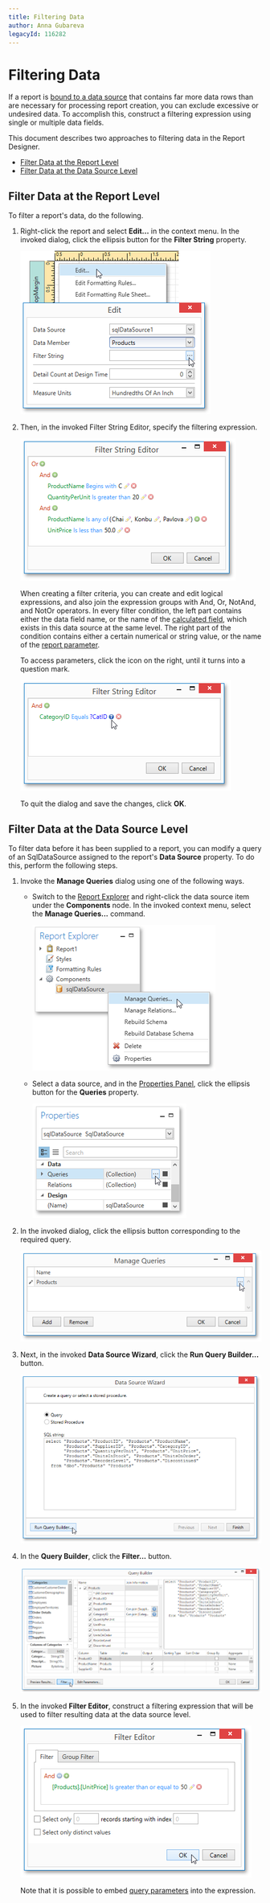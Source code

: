 ```yaml
---
title: Filtering Data
author: Anna Gubareva
legacyId: 116282
---
```

# Filtering Data
If a report is [bound to a data source](../../../report-designer-for-winforms/create-reports/binding-a-report-to-data.md) that contains far more data rows than are necessary for processing report creation, you can exclude excessive or undesired data. To accomplish this, construct a filtering expression using single or multiple data fields.

This document describes two approaches to filtering data in the Report Designer.
* [Filter Data at the Report Level](#report)
* [Filter Data at the Data Source Level](#datasource)

<a name="report"/>

## Filter Data at the Report Level
To filter a report's data, do the following.
1. Right-click the report and select **Edit...** in the context menu. In the invoked dialog, click the ellipsis button for the **Filter String** property.
	
	![EUD_WpfReportDersigner_Filtering_1](../../../../../images/img123691.png)
2. Then, in the invoked Filter String Editor, specify the filtering expression.
	
	![EUD_WpfReportDersigner_Filtering_2](../../../../../images/img123692.png)
	
	When creating a filter criteria, you can create and edit logical expressions, and also join the expression groups with And, Or, NotAnd, and NotOr operators. In every filter condition, the left part contains either the data field name, or the name of the [calculated field](../providing-data/calculated-fields.md), which exists in this data source at the same level. The right part of the condition contains either a certain numerical or string value, or the name of the [report parameter](../providing-data/report-parameters.md).
	
	To access parameters, click the icon on the right, until it turns into a question mark.
	
	![EUD_WpfReportDersigner_Filtering_3](../../../../../images/img123693.png)
	
	To quit the dialog and save the changes, click **OK**.

<a name="datasource"/>

## Filter Data at the Data Source Level
To filter data before it has been supplied to a report, you can modify a query of an SqlDataSource assigned to the report's **Data Source** property. To do this, perform the following steps.
1. Invoke the **Manage Queries** dialog using one of the following ways.
	* Switch to the [Report Explorer](../../interface-elements/report-explorer.md) and right-click the data source item under the **Components** node. In the invoked context menu, select the **Manage Queries...** command.
		
		![EUD_WpfReportDersigner_MasterDetail_1](../../../../../images/img123522.png)
	* Select a data source, and in the [Properties Panel](../../interface-elements/properties-panel.md), click the ellipsis button for the **Queries** property.
		
		![EUD_WpfReportDersigner_sqlDataSourceQueries](../../../../../images/img123855.png)
2. In the invoked dialog, click the ellipsis button corresponding to the required query.
	
	![EUD_WpfReportDersigner_ManageQueriesDialog](../../../../../images/img123861.png)
3. Next, in the invoked **Data Source Wizard**, click the **Run Query Builder...** button.
	
	![EUD_WpfReportDersigner_Filtering_4](../../../../../images/img123870.png)
4. In the **Query Builder**, click the **Filter...** button.
	
	![EUD_WpfReportDersigner_Filtering_5](../../../../../images/img123871.png)
5. In the invoked **Filter Editor**, construct a filtering expression that will be used to filter resulting data at the data source level.
	
	![EUD_WpfReportDersigner_Filtering_6](../../../../../images/img123872.png)
	
	Note that it is possible to embed [query parameters](../providing-data/query-parameters.md) into the expression.